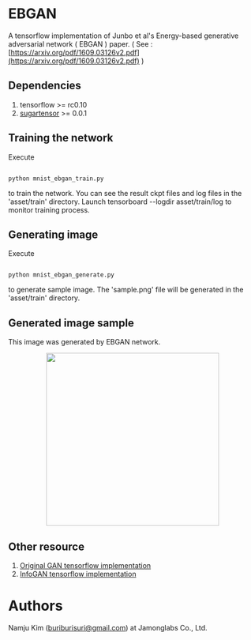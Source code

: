 # EBGAN
A tensorflow implementation of Junbo et al's Energy-based generative adversarial network ( EBGAN ) paper. 
( See : [https://arxiv.org/pdf/1609.03126v2.pdf](https://arxiv.org/pdf/1609.03126v2.pdf) )

## Dependencies

1. tensorflow >= rc0.10 
1. [sugartensor](https://github.com/buriburisuri/sugartensor) >= 0.0.1

## Training the network

Execute
<pre><code>
python mnist_ebgan_train.py
</code></pre>
to train the network. You can see the result ckpt files and log files in the 'asset/train' directory.
Launch tensorboard --logdir asset/train/log to monitor training process.


## Generating image
 
Execute
<pre><code>
python mnist_ebgan_generate.py
</code></pre>
to generate sample image.  The 'sample.png' file will be generated in the 'asset/train' directory.

## Generated image sample

This image was generated by EBGAN network.
<p align="center">
  <img src="https://raw.githubusercontent.com/buriburisuri/ebgan/master/png/sample.png" width="350"/>
</p>  

## Other resource

1. [Original GAN tensorflow implementation](https://github.com/buriburisuri/sugartensor/blob/master/sugartensor/example/mnist_gan.py)
1. [InfoGAN tensorflow implementation](https://github.com/buriburisuri/sugartensor/blob/master/sugartensor/example/mnist_info_gan.py)

# Authors
Namju Kim (buriburisuri@gmail.com) at Jamonglabs Co., Ltd.